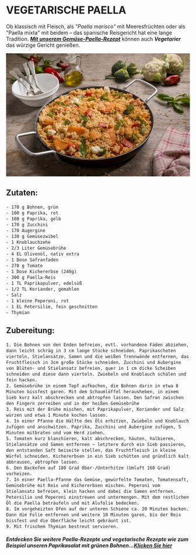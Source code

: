 # VEGETARISCHE PAELLA

Ob klassisch mit Fleisch, als *"Paella marisco"* mit Meeresfrüchten oder als "Paella mixta" mit beidem – das spanische Reisgericht hat eine lange Tradition. [***Mit unserem Gemüse-Paella-Rezept***](https://www.edeka.de/rezepte/rezept/vegetarische-paella.jsp) können auch ***Vegetarier*** das würzige Gericht genießen.

![Vegetarische Paella](../images/vegetarischepaella.jpg)


## Zutaten:
	- 170 g Bohnen, grün
	- 100 g Paprika, rot
	- 100 g Paprika, gelb
	- 170 g Zucchini
	- 170 Augergine
	- 130 g Gemüsezwibel
	- 1 Knoblauchzehe
	- 2/3 Liter Gemüsebrühe
	- 4 EL Olivenöl, nativ extra
	- 1 Dose Safranfaden
	- 270 g Tomate
	- 1 Dose Kichererbse (240g)
	- 300 g Paella-Reis
	- 1 TL Paprikapulver, edelsüß
	- 1/2 TL Koriander, gemahlen
	- Salz
	- 1 kleine Peperoni, rot
	- 1 EL Petersilie, fein geschnitten
	- Thymian
	
	
## Zubereitung:

	1. Die Bohnen von den Enden befreien, evtl. vorhandene Fäden abziehen, dann leicht schräg in 3 cm lange Stücke schneiden. Paprikaschoten vierteln, Stielansätze, Samen und die weißen Trennwände entfernen, das Fruchtfleisch in 3cm große Stücke schneiden. Zucchini und Aubergine von Blüten- und Stielansatz befreien, quer in 1 cm dicke Scheiben schneiden und diese dann vierteln. Zwiebeln und Knoblauch schälen und fein hacken.
	2. Gemüsebrühe in einem Topf aufkochen, die Bohnen darin in etwa 8 Minuten bissfest garen. Mit dem Schaumlöffel herausheben, in einem Sieb kurz kalt abschrecken und abtropfen lassen. Den Safran zwischen den Fingern zerreiben und in der heißen Gemüsebrühe  
	3. Reis mit der Brühe mischen, mit Paprikapulver, Koriander und Salz würzen und etwa 1 Minute kochen lassen.
	4. In einer Pfanne die Hälfte des Öls erhitzen, Zwiebeln und Knoblauch zufügen und anschwitzen. Paprika, Zucchini und Aubergine zufügen, 5 Minuten mitbraten und vom Herd ziehen.
	5. Tomaten kurz blanchieren, kalt abschrecken, häuten, halbieren, Stielansätze und Samen entfernen – letztere durch ein Sieb passieren, den entstanden Saft beiseite stellen, das Fruchtfleisch in kleine Würfel schneiden. Kichererbsen in ein Sieb schütten und gründlich kalt abbrausen, abtropfen lassen.
	6. Den Backofen auf 180 Grad Ober-/Unterhitze (Umluft 160 Grad) vorheizen.
	7. In einer Paella-Pfanne das Gemüse, gewürfelte Tomaten, Tomatensaft, Gemüsebrühe mit Reis und Kichererbsen mischen. Peperoni vom Stielansatz befreien, klein hacken und dabei die Samen entfernen. Petersilie und Peperoni einstreuen und untermengen. Mit dem restlichen Öl die Paella beträufeln und mit Alufolie bedecken.
	8. Im vorgeheizten Ofen auf der unteren Schiene ca. 20 Minuten backen. Dann die Folie entfernen und weitere 10 Minuten garen, bis der Reis bissfest und die Oberfläche leicht gebräunt ist.
	9. Mit frischem Thymian bestreut servieren. 

#####  Entdecken Sie weitere Paella-Rezepte und vegetarische Rezepte wie zum Beispiel unseren Paprikasalat mit grünen Bohnen...[Klicken Sie hier](https://www.edeka.de/rezepte/suche.jsp) 



